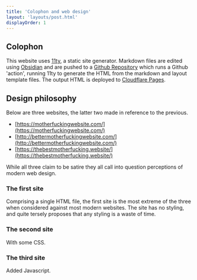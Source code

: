 ```yaml
---
title: 'Colophon and web design'
layout: 'layouts/post.html'
displayOrder: 1
---
```


## Colophon

This website uses [11ty](https://www.11ty.dev/), a static site generator. Markdown files are edited using [Obsidian](https://obsidian.md/) and are pushed to a [Github Repository](https://github.com/francisrmatt/eleventy-site) which runs a Github 'action', running 11ty to generate the HTML from the markdown and layout template files. The output HTML is deployed to [Cloudflare Pages](https://pages.cloudflare.com/). 

## Design philosophy

Below are three websites, the latter two made in reference to the previous.

- [https://motherfuckingwebsite.com/](https://motherfuckingwebsite.com/)
- [http://bettermotherfuckingwebsite.com/](http://bettermotherfuckingwebsite.com/)
- [https://thebestmotherfucking.website/](https://thebestmotherfucking.website/)

While all three claim to be satire they all call into question perceptions of modern web design.

### The first site

Comprising a single HTML file, the first site is the most extreme of the three when considered against most modern websites. The site has no styling, and quite tersely proposes that 
any styling is a waste of time. 

### The second site

With some CSS.

### The third site

Added Javascript.
